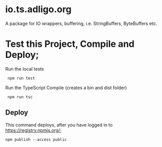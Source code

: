 # io.ts.adligo.org
A package for IO wrappers, buffering, i.e. StringBuffers, ByteBuffers etc.



# Test this Project, Compile and Deploy;
Run the local tests
```
 npm run test
```
Run the TypeScript Compile (creates a bin and dist folder)
```
 npm run tsc
```
 
 ## Deploy 
 This command deploys, after you have logged in to  https://registry.npmjs.org/;
 ```
 npm publish --access public
 ```
